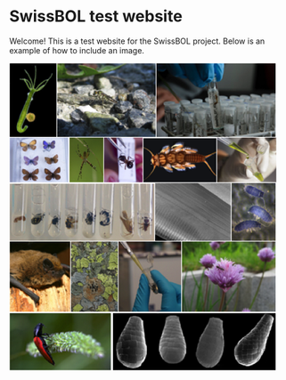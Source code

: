 # SwissBOL test website

Welcome!
This is a test website for the SwissBOL project.
Below is an example of how to include an image.

![homepage_picture](media/homepage.png)

